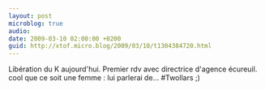 ```yaml
---
layout: post
microblog: true
audio: 
date: 2009-03-10 02:00:00 +0200
guid: http://xtof.micro.blog/2009/03/10/t1304384720.html
---
```

Libération du K  aujourd'hui. Premier rdv avec directrice d'agence écureuil. cool que ce soit une femme : lui parlerai de... #Twollars ;)
